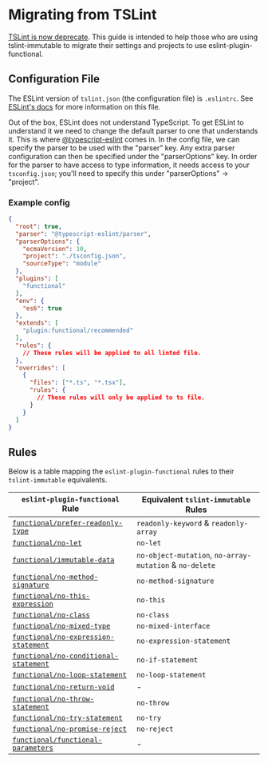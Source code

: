 # Migrating from TSLint

[TSLint is now deprecate](https://github.com/palantir/tslint/issues/4534).
This guide is intended to help those who are using tslint-immutable to migrate their settings and projects to use eslint-plugin-functional.

## Configuration File

The ESLint version of `tslint.json` (the configuration file) is `.eslintrc`.
See [ESLint's docs](https://eslint.org/docs/user-guide/configuring) for more information on this file.

Out of the box, ESLint does not understand TypeScript. To get ESLint to understand it we need to change the default parser to one that understands it.
This is where [@typescript-eslint](https://github.com/typescript-eslint/typescript-eslint) comes in.
In the config file, we can specify the parser to be used with the "parser" key. Any extra parser configuration can then be specified under the "parserOptions" key.
In order for the parser to have access to type information, it needs access to your `tsconfig.json`; you'll need to specify this under "parserOptions" -> "project".

### Example config

```json
{
  "root": true,
  "parser": "@typescript-eslint/parser",
  "parserOptions": {
    "ecmaVersion": 10,
    "project": "./tsconfig.json",
    "sourceType": "module"
  },
  "plugins": [
    "functional"
  ],
  "env": {
    "es6": true
  },
  "extends": [
    "plugin:functional/recommended"
  ],
  "rules": {
    // These rules will be applied to all linted file.
  },
  "overrides": [
    {
      "files": ["*.ts", "*.tsx"],
      "rules": {
        // These rules will only be applied to ts file.
      }
    }
  ]
}
```

## Rules

Below is a table mapping the `eslint-plugin-functional` rules to their `tslint-immutable` equivalents.

| `eslint-plugin-functional` Rule                                               | Equivalent `tslint-immutable` Rules                     |
| ----------------------------------------------------------------------------- | ------------------------------------------------------- |
| [`functional/prefer-readonly-type`](../rules/prefer-readonly-type.md)         | `readonly-keyword` & `readonly-array`                   |
| [`functional/no-let`](../rules/no-let.md)                                     | `no-let`                                                |
| [`functional/immutable-data`](../rules/immutable-data.md)                     | `no-object-mutation`, `no-array-mutation` & `no-delete` |
| [`functional/no-method-signature`](../rules/no-method-signature.md)           | `no-method-signature`                                   |
| [`functional/no-this-expression`](../rules/no-this-expression.md)             | `no-this`                                               |
| [`functional/no-class`](../rules/no-class.md)                                 | `no-class`                                              |
| [`functional/no-mixed-type`](../rules/no-mixed-type.md)                       | `no-mixed-interface`                                    |
| [`functional/no-expression-statement`](../rules/no-expression-statement.md)   | `no-expression-statement`                               |
| [`functional/no-conditional-statement`](../rules/no-conditional-statement.md) | `no-if-statement`                                       |
| [`functional/no-loop-statement`](../rules/no-loop-statement.md)               | `no-loop-statement`                                     |
| [`functional/no-return-void`](../rules/no-return-void.md)                     | -                                                       |
| [`functional/no-throw-statement`](../rules/no-throw-statement.md)             | `no-throw`                                              |
| [`functional/no-try-statement`](../rules/no-try-statement.md)                 | `no-try`                                                |
| [`functional/no-promise-reject`](../rules/no-promise-reject.md)               | `no-reject`                                             |
| [`functional/functional-parameters`](../rules/functional-parameters.md)       | -                                                       |
